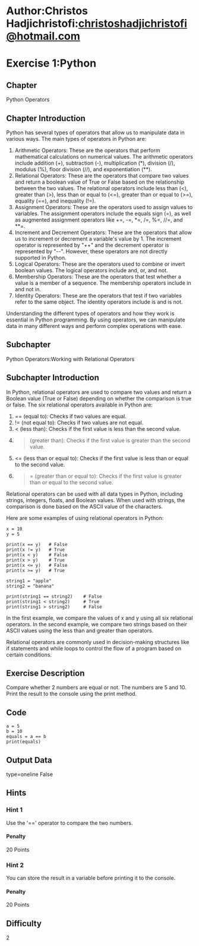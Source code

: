 # Author:Christos Hadjichristofi:christoshadjichristofi@hotmail.com

# Exercise 1:Python

## Chapter
Python Operators

## Chapter Introduction
Python has several types of operators that allow us to manipulate data in various ways. The main types of operators in Python are:

1. Arithmetic Operators: These are the operators that perform mathematical calculations on numerical values. The arithmetic operators include addition (+), subtraction (-), multiplication (*), division (/), modulus (%), floor division (//), and exponentiation (**).
2. Relational Operators: These are the operators that compare two values and return a boolean value of True or False based on the relationship between the two values. The relational operators include less than (<), greater than (>), less than or equal to (<=), greater than or equal to (>=), equality (==), and inequality (!=).
3. Assignment Operators: These are the operators used to assign values to variables. The assignment operators include the equals sign (=), as well as augmented assignment operators like +=, -=, *=, /=, %=, //=, and **=.
4. Increment and Decrement Operators: These are the operators that allow us to increment or decrement a variable's value by 1. The increment operator is represented by "++" and the decrement operator is represented by "--". However, these operators are not directly supported in Python.
5. Logical Operators: These are the operators used to combine or invert boolean values. The logical operators include and, or, and not.
6. Membership Operators: These are the operators that test whether a value is a member of a sequence. The membership operators include in and not in.
7. Identity Operators: These are the operators that test if two variables refer to the same object. The identity operators include is and is not.

Understanding the different types of operators and how they work is essential in Python programming. By using operators, we can manipulate data in many different ways and perform complex operations with ease.

## Subchapter
Python Operators:Working with Relational Operators

## Subchapter Introduction
In Python, relational operators are used to compare two values and return a Boolean value (True or False) depending on whether the comparison is true or false. The six relational operators available in Python are:

1. == (equal to): Checks if two values are equal.
2. != (not equal to): Checks if two values are not equal.
3. < (less than): Checks if the first value is less than the second value.
4. > (greater than): Checks if the first value is greater than the second value.
5. <= (less than or equal to): Checks if the first value is less than or equal to the second value.
6. >= (greater than or equal to): Checks if the first value is greater than or equal to the second value.

Relational operators can be used with all data types in Python, including strings, integers, floats, and Boolean values. When used with strings, the comparison is done based on the ASCII value of the characters.

Here are some examples of using relational operators in Python:
```py3
x = 10
y = 5

print(x == y)   # False
print(x != y)   # True
print(x < y)    # False
print(x > y)    # True
print(x <= y)   # False
print(x >= y)   # True

string1 = "apple"
string2 = "banana"

print(string1 == string2)    # False
print(string1 < string2)     # True
print(string1 > string2)     # False
```

In the first example, we compare the values of x and y using all six relational operators. In the second example, we compare two strings based on their ASCII values using the less than and greater than operators.

Relational operators are commonly used in decision-making structures like if statements and while loops to control the flow of a program based on certain conditions.

## Exercise Description
Compare whether 2 numbers are equal or not. The numbers are 5 and 10. Print the result to the console using the print method.

## Code
```py3
a = 5
b = 10
equals = a == b
print(equals)
```

## Output Data
type=oneline
False

## Hints

### Hint 1
Use the '==' operator to compare the two numbers.

#### Penalty
20 Points

### Hint 2
You can store the result in a variable before printing it to the console.

#### Penalty
20 Points

## Difficulty
2